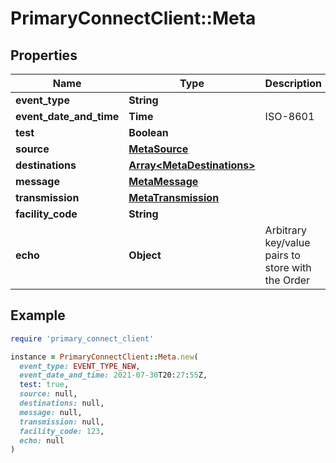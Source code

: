 # PrimaryConnectClient::Meta

## Properties

| Name | Type | Description | Notes |
| ---- | ---- | ----------- | ----- |
| **event_type** | **String** |  | [optional] |
| **event_date_and_time** | **Time** | ISO-8601 | [optional] |
| **test** | **Boolean** |  | [optional] |
| **source** | [**MetaSource**](MetaSource.md) |  | [optional] |
| **destinations** | [**Array&lt;MetaDestinations&gt;**](MetaDestinations.md) |  | [optional] |
| **message** | [**MetaMessage**](MetaMessage.md) |  | [optional] |
| **transmission** | [**MetaTransmission**](MetaTransmission.md) |  | [optional] |
| **facility_code** | **String** |  | [optional] |
| **echo** | **Object** | Arbitrary key/value pairs to store with the Order | [optional] |

## Example

```ruby
require 'primary_connect_client'

instance = PrimaryConnectClient::Meta.new(
  event_type: EVENT_TYPE_NEW,
  event_date_and_time: 2021-07-30T20:27:55Z,
  test: true,
  source: null,
  destinations: null,
  message: null,
  transmission: null,
  facility_code: 123,
  echo: null
)
```


